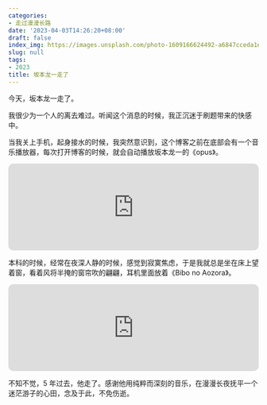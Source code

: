 ```yaml
---
categories:
- 走过漫漫长路
date: '2023-04-03T14:26:20+08:00'
draft: false
index_img: https://images.unsplash.com/photo-1609166624492-a6847cceda1e?ixlib=rb-4.0.3&q=50&fm=webp&crop=entropy&cs=srgb&width=400&fmt=webp
slug: null
tags:
- 2023
title: 坂本龙一走了
---
```

今天，坂本龙一走了。

我很少为一个人的离去难过。听闻这个消息的时候，我正沉迷于刷题带来的快感中。

当我关上手机，起身接水的时候，我突然意识到，这个博客之前在底部会有一个音乐播放器，每次打开博客的时候，就会自动播放坂本龙一的《opus》。

<iframe allow="autoplay *; encrypted-media *; fullscreen *; clipboard-write" frameborder="0" height="175" style="width:100%;max-width:660px;overflow:hidden;border-radius:10px;" sandbox="allow-forms allow-popups allow-same-origin allow-scripts allow-storage-access-by-user-activation allow-top-navigation-by-user-activation" src="https://embed.music.apple.com/cn/album/opus/1497637116?i=1497637118&theme=light"></iframe>

本科的时候，经常在夜深人静的时候，感觉到寂寞焦虑，于是我就总是坐在床上望着窗，看着风将半掩的窗帘吹的翩翩，耳机里面放着《Bibo no Aozora》。

<iframe allow="autoplay *; encrypted-media *; fullscreen *; clipboard-write" frameborder="0" height="175" style="width:100%;max-width:660px;overflow:hidden;border-radius:10px;" sandbox="allow-forms allow-popups allow-same-origin allow-scripts allow-storage-access-by-user-activation allow-top-navigation-by-user-activation" src="https://embed.music.apple.com/cn/album/%E7%BE%8E%E8%B2%8C%E3%81%AE%E9%9D%92%E7%A9%BA-bibo-no-aozora-instrumental/400431557?i=400431590&theme=light"></iframe>

不知不觉，5 年过去，他走了。感谢他用纯粹而深刻的音乐，在漫漫长夜抚平一个迷茫游子的心田，念及于此，不免伤逝。
